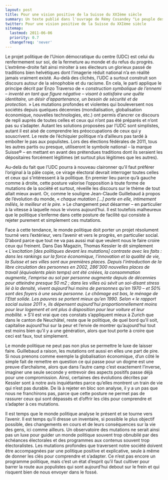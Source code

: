 ```yaml
---
layout: post
title: Pour une vision positive de la Suisse du XXIème siècle
summary: Un texte publié dans l'ouvrage de Rémy Cosandey "Le peuple des moutons" publié en septembre 2011 par les Editions G-d'encre 
twitter: Pour une vision positive de la Suisse du XXIème siècle
sitemap:
  lastmod: 2011-06-06
  priority: 0.7
  changefreq: 'never'
---
```


Le projet politique de l’Union démocratique du centre (UDC) est celui du renfermement sur soi, de la fermeture au monde et du 
refus du progrès. L’extrême-droite fait ainsi miroiter à ses électeurs un glorieux passé de traditions bien helvétiques dont 
l’imagerie réduit national n’a en réalité jamais vraiment existé. Au-delà des clichés, l’UDC a surtout construit son discours 
autour de la xénophobie et du racisme. En cela, le parti applique le principe décrit par Enzo Traverso de « *construction 
symbolique de l’ennemi – inventé en tant que figure négative – visant à satisfaire une quête identitaire, un désir 
d’appartenance, un besoin de sécurité et de protection.* » Les mutations profondes et violentes qui bouleversent nos sociétés 
depuis quelques décennies (mondialisation, globalisation économique, nouvelles technologies, etc.) ont permis d’ancrer ce 
discours de repli auprès de toutes celles et ceux qui n’ont pas été préparés et n’ont pas su s’adapter. Autant les solutions 
proposées par l’UDC sont simplistes, autant il est aisé de comprendre les préoccupations de ceux qui y souscrivent. 
Le reste de l’échiquier politique n’a d’ailleurs pas tardé à emboîter le pas aux populistes. Lors des élections fédérales 
de 2011, tous les autres partis ou presque, utiliseront le symbole national – la marque Suisse® – en mettant en avant des 
prétendues traditions dont ils seraient les dépositaires forcément légitimes (et surtout plus légitimes que les autres). 

Au-delà du fait que l’UDC pourra à nouveau claironner qu’il faut préférer l’original à la pâle copie, ce virage électoral 
devrait interroger toutes celles et ceux qui s’intéressent à la politique. En premier lieu parce qu’à gauche comme à droite, 
cette posture valorise l’opposition à toute forme de mutations de la société et surtout, réveille les discours sur le thème 
de tout allait mieux avant. Or, comme le souligne Jean-Claude Guillebaud à propos de l’évolution du monde, « *chaque 
mutation […] porte en elle, intimement mêlés, le meilleur et le pire.* » Le changement peut désarmer – en particulier à la 
vitesse à laquelle nous le vivons aujourd’hui. Il est toutefois malheureux que le politique s’enferme dans cette posture 
de facilité qui consiste à rejeter purement et simplement ces mutations.

Face à cette tendance, le monde politique doit porter un projet résolument tourné vers l’extérieur, vers l’avenir et vers 
le progrès, en particulier social. D’abord parce que tout ne va pas aussi mal que veulent nous le faire croire ceux qui 
freinent. Dans Das Magazin, Thomas Kessler le dit simplement « *L’excitation [des politiques devant les mutations] contraste 
avec les faits : dans les rankings sur la force économique, l’innovation et la qualité de vie, la Suisse et ses villes sont 
aux premières places. Depuis l’introduction de la libre circulation des personnes en 2002, 286'300 nouvelles places de 
travail (équivalents plein temps) ont été créées, la consommation augmente, l’emprise au sol par personne augmente depuis 
de décennies pour atteindre presque 50 m2 ; dans les villes où sévit un soi-disant  stress lié à la densité, vivent 
aujourd’hui moins de personnes qu’en 1970 – et 50% sont des foyers à une seule personne. Le chômage est bas, le ménage de 
l’Etat solide. Les pauvres se portent mieux qu’en 1990. Selon « *le rapport social suisse 2011* », ils dépensent 
aujourd’hui proportionnellement moins pour leur logement et ont plus à disposition pour leur voiture et leur mobilité.* » 
S’il est vrai que ces constats s’appliquent mieux à Zurich que dans le canton de Neuchâtel, reste que le politique, de quel 
bord qu’il soit, capitalise aujourd’hui sur la peur et l’envie de montrer qu’aujourd’hui tout est moins bien qu’il y a une 
génération, alors que tout porte à croire que ceci est faux, tout simplement.

Le monde politique ne peut pas non plus se permettre le luxe de laisser faire. Guillebaud a raison, les mutations ont 
aussi en elles une part de pire. Si nous prenons comme exemple la globalisation économique, d’un côté le simple 
fait de remettre en question ce qui passe pour un dogme est une preuve d’archaïsme, alors que dans l’autre camp c’est 
exactement l’inverse, imaginer une seule seconde y entrevoir des aspects positifs passe déjà pour une compromission. Ainsi, 
certaines des évolutions décrites par Kessler sont à notre avis inquiétantes parce qu’elles montrent un train de vie qui n’est 
pas durable. De là à rejeter en bloc son analyse, il y a un pas que nous ne franchirons pas, parce que cette posture ne 
permet pas de rassurer ceux qui sont dépassés et d’offrir les clés pour comprendre et s’adapter à ces mutations.

Il est temps que le monde politique analyse le présent et se tourne vers l’avenir. Il est temps qu’il dresse un inventaire, 
si possible le plus objectif possible, des changements en cours et de leurs conséquences sur la vie des gens, ici comme 
ailleurs. Un observatoire des mutations ne serait ainsi pas un luxe pour guider un monde politique souvent trop obnubilé 
par des échéances électorales et des programmes aux contenus souvent trop électoralistes. Les mutations profondes que 
traversent notre société doivent être accompagnées par une politique positive et explicative, seule à même de donner les 
clés pour comprendre et s’adapter. Ce n’est pas encore un programme politique, mais c’est un état d’esprit qu’il faut 
cultiver pour barrer la route aux populistes qui sont aujourd’hui debout sur le frein et qui risquent bien de nous envoyer 
dans le fossé.